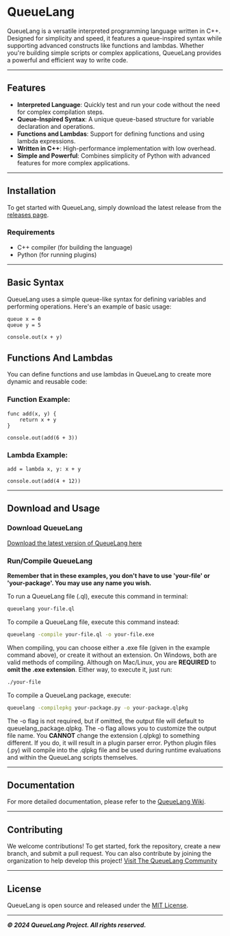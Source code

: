 # QueueLang

QueueLang is a versatile interpreted programming language written in C++. Designed for simplicity and speed, it features a queue-inspired syntax while supporting advanced constructs like functions and lambdas. Whether you're building simple scripts or complex applications, QueueLang provides a powerful and efficient way to write code.

---

## Features

- **Interpreted Language**: Quickly test and run your code without the need for complex compilation steps.
- **Queue-Inspired Syntax**: A unique queue-based structure for variable declaration and operations.
- **Functions and Lambdas**: Support for defining functions and using lambda expressions.
- **Written in C++**: High-performance implementation with low overhead.
- **Simple and Powerful**: Combines simplicity of Python with advanced features for more complex applications.

---

## Installation

To get started with QueueLang, simply download the latest release from the [releases page](https://github.com/QueueLang/QueueLang/releases).

### Requirements

- C++ compiler (for building the language)
- Python (for running plugins)

---

## Basic Syntax

QueueLang uses a simple queue-like syntax for defining variables and performing operations. Here's an example of basic usage:

```queue
queue x = 0
queue y = 5

console.out(x + y)
```
## Functions And Lambdas

You can define functions and use lambdas in QueueLang to create more dynamic and reusable code:

### Function Example:
```queue
func add(x, y) {
    return x + y
}

console.out(add(6 + 3))
```

### Lambda Example:
```queue
add = lambda x, y: x + y

console.out(add(4 + 12))

```
---
## Download and Usage

### Download QueueLang

[Download the latest version of QueueLang here](https://github.com/QueueLang/QueueLang/releases)

### Run/Compile QueueLang

**Remember that in these examples, you don't have to use 'your-file' or 'your-package'. You may use any name you wish.**

To run a QueueLang file (.ql), execute this command in terminal:
```bash
queuelang your-file.ql
```

To compile a QueueLang file, execute this command instead:
```bash
queuelang -compile your-file.ql -o your-file.exe
```
When compiling, you can choose either a .exe file (given in the example command above), or create it without an extension. On Windows, both are valid methods of compiling. Although on Mac/Linux, you are **REQUIRED** to **omit the .exe extension**. Either way, to execute it, just run:
```bash
./your-file
```
To compile a QueueLang package, execute:
```bash
queuelang -compilepkg your-package.py -o your-package.qlpkg
```
The -o flag is not required, but if omitted, the output file will default to queuelang_package.qlpkg. The -o flag allows you to customize the output file name. You **CANNOT** change the extension (.qlpkg) to something different. If you do, it will result in a plugin parser error. Python plugin files (.py) will compile into the .qlpkg file and be used during runtime evaluations and within the QueueLang scripts themselves.

---

## Documentation

For more detailed documentation, please refer to the [QueueLang Wiki](https://github.com/QueueLang/QueueLang/wiki).

---

## Contributing

We welcome contributions! To get started, fork the repository, create a new branch, and submit a pull request. You can also contribute by joining the organization to help develop this project! [Visit The QueueLang Community](https://github.com/Quemunnity)

---

## License

QueueLang is open source and released under the [MIT License](https://raw.githubusercontent.com/QueueLang/QueueLang/refs/heads/main/LICENSE).

---

***© 2024 QueueLang Project. All rights reserved.***
